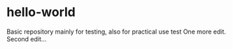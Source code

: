 # hello-world
Basic repository mainly for testing, also for practical use test
One more edit.
Second edit...
